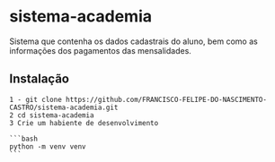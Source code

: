 # sistema-academia
Sistema que contenha os dados cadastrais do aluno, bem como as informações dos pagamentos das mensalidades.

## Instalação
    1 - git clone https://github.com/FRANCISCO-FELIPE-DO-NASCIMENTO-CASTRO/sistema-academia.git
    2 cd sistema-academia
    3 Crie um habiente de desenvolvimento
    
    ```bash
    python -m venv venv
    ```